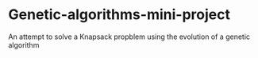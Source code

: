 # Genetic-algorithms-mini-project
An attempt to solve a Knapsack propblem using the evolution of a genetic algorithm
